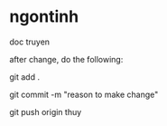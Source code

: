 ngontinh
========

doc truyen

after change, do the following:

git add . 

git commit -m "reason to make change"

git push origin thuy
